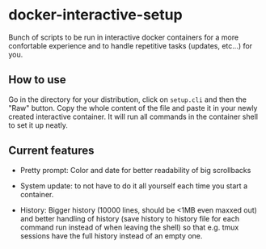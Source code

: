 # docker-interactive-setup

Bunch of scripts to be run in interactive docker containers for a more confortable experience and to handle repetitive tasks (updates, etc...) for you.

## How to use

Go in the directory for your distribution, click on `setup.cli` and then the "Raw" button. Copy the whole content of the file and paste it in your newly created interactive container. It will run all commands in the container shell to set it up neatly.

## Current features

- Pretty prompt: Color and date for better readability of big scrollbacks

- System update: to not have to do it all yourself each time you start a container.

- History: Bigger history (10000 lines, should be <1MB even maxxed out) and better handling of history (save history to history file for each command run instead of when leaving the shell) so that e.g. tmux sessions have the full history instead of an empty one.
